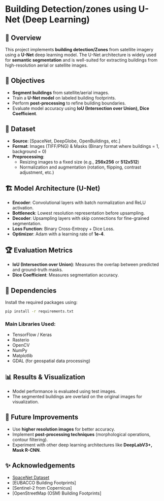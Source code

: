 # Building Detection/zones using U-Net (Deep Learning)

## 📌 Overview
This project implements **building detection/Zones** from satellite imagery using a **U-Net** deep learning model. The U-Net architecture is widely used for **semantic segmentation** and is well-suited for extracting buildings from high-resolution aerial or satellite images.



## 🎯 Objectives
- **Segment buildings** from satellite/aerial images.
- Train a **U-Net model** on labeled building footprints.
- Perform **post-processing** to refine building boundaries.
- Evaluate model accuracy using **IoU (Intersection over Union), Dice Coefficient**.

## 📌 Dataset
- **Source**: [SpaceNet, DeepGlobe, OpenBuildings, etc.]
- **Format**: Images (TIFF/PNG) & Masks (Binary format where buildings = 1, background = 0)
- **Preprocessing**:
  - Resizing images to a fixed size (e.g., **256x256** or **512x512**)
  - Normalization and augmentation (rotation, flipping, contrast adjustment, etc.)

## 🏗 Model Architecture (U-Net)
- **Encoder**: Convolutional layers with batch normalization and ReLU activation.
- **Bottleneck**: Lowest resolution representation before upsampling.
- **Decoder**: Upsampling layers with skip connections for fine-grained segmentation.
- **Loss Function**: Binary Cross-Entropy + Dice Loss.
- **Optimizer**: Adam with a learning rate of **1e-4**.




## 🏆 Evaluation Metrics
- **IoU (Intersection over Union)**: Measures the overlap between predicted and ground-truth masks.
- **Dice Coefficient**: Measures segmentation accuracy.



## 🔧 Dependencies
Install the required packages using:
```bash
pip install -r requirements.txt
```
### Main Libraries Used:
- TensorFlow / Keras
- Rasterio
- OpenCV
- NumPy
- Matplotlib
- GDAL (for geospatial data processing)

## 📊 Results & Visualization
- Model performance is evaluated using test images.
- The segmented buildings are overlaid on the original images for visualization.

## 📌 Future Improvements
- Use **higher resolution images** for better accuracy.
- Implement **post-processing techniques** (morphological operations, contour filtering).
- Experiment with other deep learning architectures like **DeepLabV3+, Mask R-CNN**.

## ✨ Acknowledgements
- [SpaceNet Dataset](https://spacenet.ai/)
- [EUBACCO Building Footprints]
- [Sentinel-2 from Copernicus]
- [OpenStreetMap (OSM) Building Footprints]



